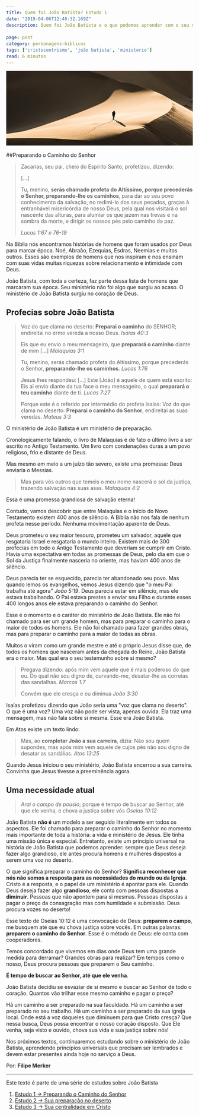 ```yaml
---
title: Quem foi João Batista? Estudo 1
date: "2019-04-06T12:40:32.169Z"
description: Quem foi João Batista e o que podemos aprender com o seu ministério?

page: post
category: personagens-biblicos
tags: ['cristocentrismo', 'joão batista', 'ministerio']
read: 6 minutos
---
```


![Homem caminhando no deserto](./desert.jpg)

##Preparando o Caminho do Senhor

>  Zacarias, seu pai, cheio do Espírito Santo, profetizou, dizendo:
>
>  [...]
>
>  Tu, menino, **serás chamado profeta do Altíssimo, porque precederás o Senhor, preparando-lhe os caminhos**, para dar ao seu povo conhecimento da salvação, no redimi-lo dos seus pecados, graças à entranhável misericórdia de nosso Deus, pela qual nos visitará o sol nascente das alturas, para alumiar os que jazem nas trevas e na sombra da morte, e dirigir os nossos pés pelo caminho da paz.
>
>  *Lucas 1:67 e 76-19*

Na Bíblia nós encontramos histórias de homens que foram usados por Deus para marcar época. Noé, Abraão, Ezequias, Esdras, Neemias e muitos outros. Esses são exemplos de homens que nos inspiram e nos ensinam com suas vidas muitas riquezas sobre relacionamento e intimidade com Deus.

João Batista, com toda a certeza, faz parte dessa lista de homens que marcaram sua época. Seu ministério não foi algo que surgiu ao acaso. O ministério de João Batista surgiu no coração de Deus.

## Profecias sobre João Batista

> Voz do que clama no deserto: **Preparai o caminho** do SENHOR; endireitai no ermo vereda a nosso Deus. *Isaías 40:3*
>
> Eis que eu envio o meu mensageiro, que **preparará o caminho** diante de mim […] *Malaquias 3:1*
>
> Tu, menino, serás chamado profeta do Altíssimo, porque precederás o Senhor, **preparando-lhe os caminhos**. *Lucas 1:76*
>
> Jesus lhes respondeu: […] Este [João] é aquele de quem está escrito: Eis aí envio diante da tua face o meu mensageiro, o qual **preparará o teu caminho** diante de ti. *Lucas 7:27*
>
> Porque este é o referido por intermédio do profeta Isaías: Voz do que clama no deserto: **Preparai o caminho do Senhor**, endireitai as suas veredas. *Mateus 3:3*

O ministério de João Batista é um ministério de preparação.

Cronologicamente falando, o livro de Malaquias é de fato o último livro a ser escrito no Antigo Testamento. Um livro com condenações duras a um povo religioso, frio e distante de Deus.

Mas mesmo em meio a um juízo tão severo, existe uma promessa: Deus enviaria o Messias.

> Mas para vós outros que temeis o meu nome nascerá o sol da justiça, trazendo salvação nas suas asas. *Malaquias 4:2*

Essa é uma promessa grandiosa de salvação eterna!

Contudo, vamos descobrir que entre Malaquias e o início do Novo Testamento existem 400 anos de silêncio. A Bíblia não nos fala de nenhum profeta nesse período. Nenhuma movimentação aparente de Deus.

Deus prometeu o seu maior tesouro, prometeu um salvador, aquele que resgataria Israel e resgataria o mundo inteiro. Existem mais de 300 profecias em todo o Antigo Testamento que deveriam se cumprir em Cristo. Havia uma expectativa em todas as promessas de Deus, pelo dia em que o Sol da Justiça finalmente nasceria no oriente, mas haviam 400 anos de silêncio.

Deus parecia ter se esquecido, parecia ter abandonado seu povo. Mas quando lemos os evangelhos, vemos Jesus dizendo que "o meu Pai trabalha até agora" *João 5:19*. Deus parecia estar em silêncio, mas ele estava trabalhando. O Pai estava prestes a enviar seu Filho e durante esses 400 longos anos ele estava preparando o caminho do Senhor.

Esse é o momento e o caráter do ministério de João Batista. Ele não foi chamado para ser um grande homem, mas para preparar o caminho para o maior de todos os homens. Ele não foi chamado para fazer grandes obras, mas para preparar o caminho para a maior de todas as obras.

Muitos o viram como um grande mestre e até o próprio Jesus disse que, de todos os homens que nasceram antes da chegada do Reino, João Batista era o maior. Mas qual era o seu testemunho sobre si mesmo?

> Pregava dizendo: após mim vem aquele que é mais poderoso do que eu. Do qual não sou digno de, curvando-me, desatar-lhe as correias das sandalhas. *Marcos 1:7*
>
> Convém que ele cresça e eu diminua *João 3:30*

Isaías profetizou dizendo que João seria uma "voz que clama no deserto". O que é uma voz? Uma voz não pode ser vista, apenas ouvida. Ela traz uma mensagem, mas não fala sobre si mesma. Esse era João Batista.

Em Atos existe um texto lindo:

> Mas, ao **completar João a sua carreira**, dizia: Não sou quem supondes; mas após mim vem aquele de cujos pés não sou digno de desatar as sandálias. *Atos 13:25*

Quando Jesus iniciou o seu ministério, João Batista encerrou a sua carreira. Convinha que Jesus tivesse a preeminência agora.

## Uma necessidade atual

> *Arai o campo de pousio*; porque é tempo de buscar ao Senhor, até que ele venha, e chova a justiça sobre vós *Oseias 10:12*

João Batista **não é** um modelo a ser seguido literalmente em todos os aspectos. Ele foi chamado para preparar o caminho do Senhor no momento mais importante de toda a história: a vida e ministério de Jesus. Ele tinha uma missão única e especial. Entretanto, existe um princípio universal na história de João Batista que podemos aprender: sempre que Deus deseja fazer algo grandioso, ele antes procura homens e mulheres dispostos a serem uma voz no deserto.

O que significa preparar o caminho do Senhor? **Significa reconhecer que nós não somos a resposta para as necessidades do mundo ou da Igreja**. Cristo é a resposta, e o papel de um ministério é apontar para ele. Quando Deus deseja fazer algo **grandioso**, ele conta com pessoas dispostas a **diminuir**. Pessoas que não  apontem para si mesmas. Pessoas dispostas a pagar o preço da consagração mas com humildade e submissão. Deus procura vozes no deserto!

Esse texto de Oseias 10:12 é uma convocação de Deus: **preparem o campo**, me busquem até que eu chova justiça sobre vocês. Em outras palavras: **preparem o caminho do Senhor**. Esse é o método de Deus: ele conta com cooperadores.

Temos concordado que vivemos em dias onde Deus tem uma grande medida para derramar? Grandes obras para realizar? Em tempos como o nosso, Deus procura pessoas que preparem o Seu caminho.

**É tempo de buscar ao Senhor, até que ele venha**.

João Batista decidiu se esvaziar de si mesmo e buscar ao Senhor de todo o coração. Quantos vão trilhar esse mesmo caminho e pagar o preço?

Há um caminho a ser preparado na sua faculdade. Há um caminho a ser preparado no seu trabalho. Há um caminho a ser preparado da sua igreja local. Onde está a voz daqueles que diminuem para que Cristo cresça? Que nessa busca, Deus possa encontrar o nosso coração disposto. Que Ele venha, seja visto e ouvido, chova sua vida e sua justiça sobre nós!

Nos próximos textos, continuaremos estudando sobre o ministério de João Batista, aprendendo princípios universais que precisam ser lembrados e devem estar presentes ainda hoje no serviço a Deus. 

Por: **Filipe Merker**

------

Este texto é parte de uma série de estudos sobre João Batista

1. [Estudo 1 → Preparando o Caminho do Senhor](/personagens-biblicos/joao-batista-preparando-o-caminho-do-senhor/)
2. [Estudo 2 → Sua preparação no deserto](/personagens-biblicos/joao-batista-conhecendo-a-deus-nos-desertos/)
3. [Estudo 3 → Sua centralidade em Cristo](/personagens-biblicos/joao-batista-uma-pregacao-centrada-em-cristo/)